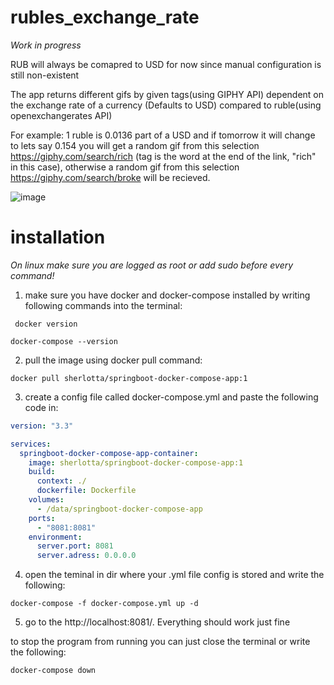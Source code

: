# rubles_exchange_rate

*Work in progress*

RUB will always be comapred to USD for now since manual configuration is still non-existent

The app returns different gifs by given tags(using GIPHY API) dependent on the exchange rate of a currency (Defaults to USD) compared to ruble(using openexchangerates API) 

For example: 1 ruble is 0.0136 part of a USD and if tomorrow it will change to lets say 0.154 you will get a random gif from this selection https://giphy.com/search/rich (tag is the word at the end of the link, "rich" in this case), otherwise a random gif from this selection https://giphy.com/search/broke will be recieved. 

![image](https://user-images.githubusercontent.com/47445848/132402682-8a494383-4fd5-407d-82c5-f1ad139789f1.png)

# installation

*On linux make sure you are logged as root or add sudo before every command!*

1) make sure you have docker and docker-compose installed by writing following commands into the terminal:
```shell
 docker version
```

```shell
docker-compose --version
```

2) pull the image using docker pull command:

```shell
docker pull sherlotta/springboot-docker-compose-app:1 
```
3) create a config file called docker-compose.yml and paste the following code in:

```yml
version: "3.3"

services:
  springboot-docker-compose-app-container:
    image: sherlotta/springboot-docker-compose-app:1
    build:
      context: ./
      dockerfile: Dockerfile
    volumes:
      - /data/springboot-docker-compose-app
    ports:
      - "8081:8081"
    environment:
      server.port: 8081
      server.adress: 0.0.0.0
```
4) open the teminal in dir where your .yml file config is stored and write the following:

```shell
docker-compose -f docker-compose.yml up -d
```
5) go to the http://localhost:8081/. Everything should work just fine

to stop the program from running you can just close the terminal or write the following: 

```shell
docker-compose down
```
